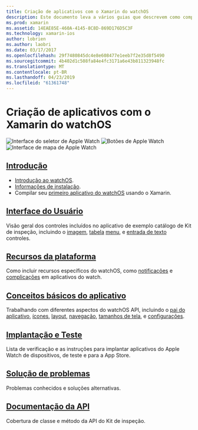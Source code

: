 ```yaml
---
title: Criação de aplicativos com o Xamarin do watchOS
description: Este documento leva a vários guias que descrevem como compilar aplicativos watchOS com Xamarin. Os guias vinculados discutem o guia de Introdução, controles de interface de usuário do watchOS, watchOS recursos, implantação e teste e solução de problemas
ms.prod: xamarin
ms.assetid: 14EAE85E-460A-4145-8C8D-869D176D5C3F
ms.technology: xamarin-ios
author: lobrien
ms.author: laobri
ms.date: 03/17/2017
ms.openlocfilehash: 29f7480845dc4e8e608477e1eeb7f2e35d8f5490
ms.sourcegitcommit: 4b402d1c508fa84e4fc3171a6e43b811323948fc
ms.translationtype: MT
ms.contentlocale: pt-BR
ms.lasthandoff: 04/23/2019
ms.locfileid: "61361748"
---
```

# <a name="building-watchos-apps-with-xamarin"></a>Criação de aplicativos com o Xamarin do watchOS

![Interface do seletor de Apple Watch](images/watch1.png) ![Botões de Apple Watch](images/watch2.png) ![Interface de mapa de Apple Watch](images/watch3.png)

<!-- watch images courtesy of http://infinitapps.com/bezel/ -->

## <a name="getting-startedioswatchosget-startedindexmd"></a>[Introdução](~/ios/watchos/get-started/index.md)

* [Introdução ao watchOS](~/ios/watchos/get-started/intro-to-watchos.md).
* [Informações de instalação](~/ios/watchos/get-started/installation.md).
* Compilar seu [primeiro aplicativo do watchOS](~/ios/watchos/get-started/hello-watch.md) usando o Xamarin.

## <a name="user-interfaceioswatchosuser-interfaceindexmd"></a>[Interface do Usuário](~/ios/watchos/user-interface/index.md)

Visão geral dos controles incluídos no aplicativo de exemplo catálogo de Kit de inspeção, incluindo o [imagem](~/ios/watchos/user-interface/image.md), [tabela](~/ios/watchos/user-interface/menu.md) [menu](~/ios/watchos/user-interface/menu.md), e [entrada de texto](~/ios/watchos/user-interface/text-input.md) controles.

## <a name="platform-featuresplatformindexmd"></a>[Recursos da plataforma](platform/index.md)

Como incluir recursos específicos do watchOS, como [notificações](~/ios/watchos/platform/notifications.md) e [complicações](~/ios/watchos/platform/complications.md) em aplicativos do watch.

## <a name="app-fundamentalsioswatchosapp-fundamentalsindexmd"></a>[Conceitos básicos do aplicativo](~/ios/watchos/app-fundamentals/index.md)

Trabalhando com diferentes aspectos do watchOS API, incluindo o [pai do aplicativo](~/ios/watchos/app-fundamentals/parent-app.md), [ícones](~/ios/watchos/app-fundamentals/icons.md), [layout](~/ios/watchos/app-fundamentals/layout.md), [navegação](~/ios/watchos/app-fundamentals/navigation.md), [tamanhos de tela](~/ios/watchos/app-fundamentals/screen-sizes.md), e [configurações](~/ios/watchos/app-fundamentals/settings.md).

## <a name="deployment-and-testingioswatchosdeploy-testindexmd"></a>[Implantação e Teste](~/ios/watchos/deploy-test/index.md)

Lista de verificação e as instruções para implantar aplicativos do Apple Watch de dispositivos, de teste e para a App Store.

## <a name="troubleshootingioswatchostroubleshootingmd"></a>[Solução de problemas](~/ios/watchos/troubleshooting.md)

Problemas conhecidos e soluções alternativas.

## <a name="api-documentationxrefwatchkit"></a>[Documentação da API](xref:WatchKit)

Cobertura de classe e método da API do Kit de inspeção.
